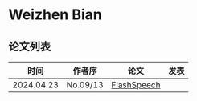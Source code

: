 # Weizhen Bian

## 论文列表

| 时间 | 作者序 | 论文 | 发表 |
|:-:|:-:|---|---|
| 2024.04.23 | No.09/13 | [FlashSpeech](../Models/Diffusion/2024.04.23_FlashSpeech.md) |